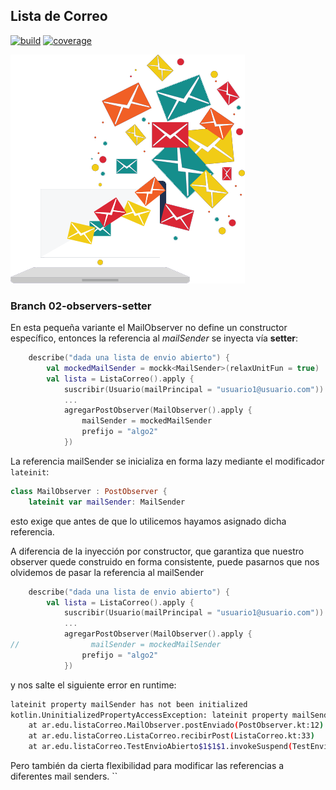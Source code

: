 
## Lista de Correo

[![build](https://github.com/uqbar-project/eg-lista-correo-kotlin/actions/workflows/build.yml/badge.svg)](https://github.com/uqbar-project/eg-lista-correo-kotlin/actions/workflows/build.yml) [![coverage](https://codecov.io/gh/uqbar-project/eg-lista-correo-kotlin/branch/02-observers-setter/graph/badge.svg)](https://codecov.io/gh/uqbar-project/eg-lista-correo-kotlin/branch/02-observers-setter/graph/badge.svg) 

![image](./images/mailingList.png)

### Branch 02-observers-setter

En esta pequeña variante el MailObserver no define un constructor específico, entonces la referencia al _mailSender_ se inyecta vía **setter**:

```kt
    describe("dada una lista de envio abierto") {
        val mockedMailSender = mockk<MailSender>(relaxUnitFun = true)
        val lista = ListaCorreo().apply {
            suscribir(Usuario(mailPrincipal = "usuario1@usuario.com"))
            ...
            agregarPostObserver(MailObserver().apply {
                mailSender = mockedMailSender
                prefijo = "algo2"
            })
```

La referencia mailSender se inicializa en forma lazy mediante el modificador `lateinit`:

```kt
class MailObserver : PostObserver {
    lateinit var mailSender: MailSender
```

esto exige que antes de que lo utilicemos hayamos asignado dicha referencia. 

A diferencia de la inyección por constructor, que garantiza que nuestro observer quede construido en forma consistente, puede pasarnos que nos olvidemos de pasar la referencia al mailSender


```kt
    describe("dada una lista de envio abierto") {
        val lista = ListaCorreo().apply {
            suscribir(Usuario(mailPrincipal = "usuario1@usuario.com"))
            ...
            agregarPostObserver(MailObserver().apply {
//                mailSender = mockedMailSender
                prefijo = "algo2"
            })
```

y nos salte el siguiente error en runtime:

```bash
lateinit property mailSender has not been initialized
kotlin.UninitializedPropertyAccessException: lateinit property mailSender has not been initialized
	at ar.edu.listaCorreo.MailObserver.postEnviado(PostObserver.kt:12)
	at ar.edu.listaCorreo.ListaCorreo.recibirPost(ListaCorreo.kt:33)
	at ar.edu.listaCorreo.TestEnvioAbierto$1$1$1.invokeSuspend(TestEnvioAbierto.kt:25)
```

Pero también da cierta flexibilidad para modificar las referencias a diferentes mail senders.
``